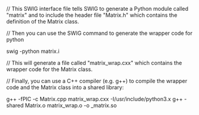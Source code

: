 
// This SWIG interface file tells SWIG to generate a Python module called "matrix" and to include the header file "Matrix.h" which contains the definition of the Matrix class.

// Then you can use the SWIG command to generate the wrapper code for python


swig -python matrix.i

// This will generate a file called "matrix_wrap.cxx" which contains the wrapper code for the Matrix class.

// Finally, you can use a C++ compiler (e.g. g++) to compile the wrapper code and the Matrix class into a shared library:

g++ -fPIC -c Matrix.cpp matrix_wrap.cxx -I/usr/include/python3.x
g++ -shared Matrix.o matrix_wrap.o -o _matrix.so


